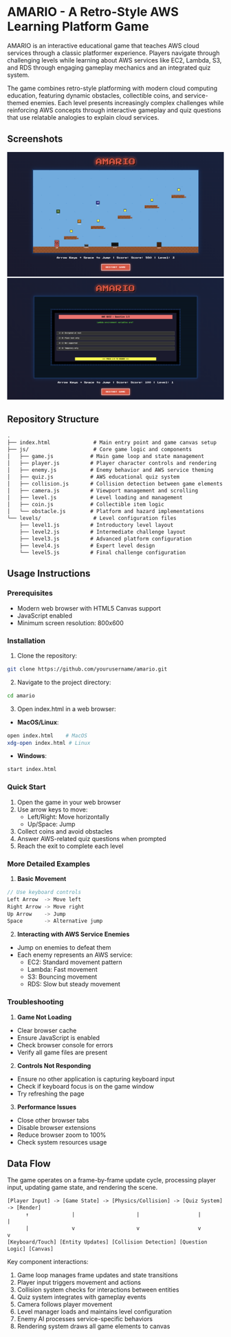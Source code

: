 # AMARIO - A Retro-Style AWS Learning Platform Game

AMARIO is an interactive educational game that teaches AWS cloud services through a classic platformer experience. Players navigate through challenging levels while learning about AWS services like EC2, Lambda, S3, and RDS through engaging gameplay mechanics and an integrated quiz system.

The game combines retro-style platforming with modern cloud computing education, featuring dynamic obstacles, collectible coins, and service-themed enemies. Each level presents increasingly complex challenges while reinforcing AWS concepts through interactive gameplay and quiz questions that use relatable analogies to explain cloud services.

## Screenshots
![Game Level Screenshot](docs/first.png)
![Quiz Interface Screenshot](docs/second.png)


## Repository Structure
```
.
├── index.html              # Main entry point and game canvas setup
├── js/                     # Core game logic and components
│   ├── game.js            # Main game loop and state management
│   ├── player.js          # Player character controls and rendering
│   ├── enemy.js           # Enemy behavior and AWS service theming
│   ├── quiz.js            # AWS educational quiz system
│   ├── collision.js       # Collision detection between game elements
│   ├── camera.js          # Viewport management and scrolling
│   ├── level.js           # Level loading and management
│   ├── coin.js            # Collectible item logic
│   └── obstacle.js        # Platform and hazard implementations
└── levels/                 # Level configuration files
    ├── level1.js          # Introductory level layout
    ├── level2.js          # Intermediate challenge layout
    ├── level3.js          # Advanced platform configuration
    ├── level4.js          # Expert level design
    └── level5.js          # Final challenge configuration
```

## Usage Instructions
### Prerequisites
- Modern web browser with HTML5 Canvas support
- JavaScript enabled
- Minimum screen resolution: 800x600

### Installation
1. Clone the repository:
```bash
git clone https://github.com/yourusername/amario.git
```

2. Navigate to the project directory:
```bash
cd amario
```

3. Open index.html in a web browser:
- **MacOS/Linux**:
```bash
open index.html    # MacOS
xdg-open index.html # Linux
```
- **Windows**:
```bash
start index.html
```

### Quick Start
1. Open the game in your web browser
2. Use arrow keys to move:
   - Left/Right: Move horizontally
   - Up/Space: Jump
3. Collect coins and avoid obstacles
4. Answer AWS-related quiz questions when prompted
5. Reach the exit to complete each level

### More Detailed Examples
1. **Basic Movement**
```javascript
// Use keyboard controls
Left Arrow  -> Move left
Right Arrow -> Move right
Up Arrow    -> Jump
Space       -> Alternative jump
```

2. **Interacting with AWS Service Enemies**
- Jump on enemies to defeat them
- Each enemy represents an AWS service:
  - EC2: Standard movement pattern
  - Lambda: Fast movement
  - S3: Bouncing movement
  - RDS: Slow but steady movement

### Troubleshooting
1. **Game Not Loading**
- Clear browser cache
- Ensure JavaScript is enabled
- Check browser console for errors
- Verify all game files are present

2. **Controls Not Responding**
- Ensure no other application is capturing keyboard input
- Check if keyboard focus is on the game window
- Try refreshing the page

3. **Performance Issues**
- Close other browser tabs
- Disable browser extensions
- Reduce browser zoom to 100%
- Check system resources usage

## Data Flow
The game operates on a frame-by-frame update cycle, processing player input, updating game state, and rendering the scene.

```ascii
[Player Input] -> [Game State] -> [Physics/Collision] -> [Quiz System] -> [Render]
      ↑              |                    |                   |             |
      |              v                    v                   v             v
[Keyboard/Touch] [Entity Updates] [Collision Detection] [Question Logic] [Canvas]
```

Key component interactions:
1. Game loop manages frame updates and state transitions
2. Player input triggers movement and actions
3. Collision system checks for interactions between entities
4. Quiz system integrates with gameplay events
5. Camera follows player movement
6. Level manager loads and maintains level configuration
7. Enemy AI processes service-specific behaviors
8. Rendering system draws all game elements to canvas